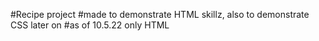 #Recipe project
#made to demonstrate HTML skillz, also to demonstrate CSS later on
#as of 10.5.22 only HTML
